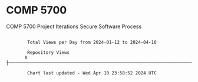 # COMP 5700
COMP 5700 Project Iterations
Secure Software Process

```

        Total Views per Day from 2024-01-12 to 2024-04-10

        Repository Views
       0 ┼─────────────────────────────────────────────────────────────────────────────────────────

        Chart last updated - Wed Apr 10 23:58:52 2024 UTC
        
```

